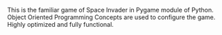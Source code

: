 This is the familiar game of Space Invader in Pygame module of Python.
Object Oriented Programming Concepts are used to configure the game.
Highly optimized and fully functional.